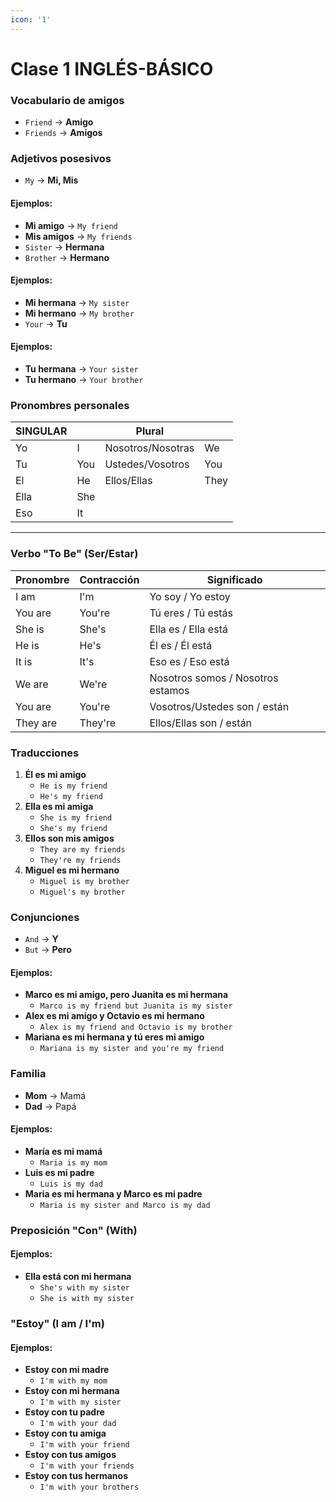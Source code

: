 ```yaml
---
icon: '1'
---
```


# Clase 1 INGLÉS-BÁSICO

### Vocabulario de amigos

* `Friend` -> **Amigo**
* `Friends` -> **Amigos**

### Adjetivos posesivos

* `My` -> **Mi, Mis**

#### Ejemplos:

* **Mi amigo** -> `My friend`
* **Mis amigos** -> `My friends`
* `Sister` -> **Hermana**
* `Brother` -> **Hermano**

#### Ejemplos:

* **Mi hermana** -> `My sister`
* **Mi hermano** -> `My brother`
* `Your` -> **Tu**

#### Ejemplos:

* **Tu hermana** -> `Your sister`
* **Tu hermano** -> `Your brother`

### Pronombres personales

| SINGULAR |     | Plural            |      |
| -------- | --- | ----------------- | ---- |
| Yo       | I   | Nosotros/Nosotras | We   |
| Tu       | You | Ustedes/Vosotros  | You  |
| El       | He  | Ellos/Ellas       | They |
| Ella     | She |                   |      |
| Eso      | It  |                   |      |

***

### Verbo "To Be" (Ser/Estar)

| Pronombre | Contracción | Significado                       |
| --------- | ----------- | --------------------------------- |
| I am      | I'm         | Yo soy / Yo estoy                 |
| You are   | You're      | Tú eres / Tú estás                |
| She is    | She's       | Ella es / Ella está               |
| He is     | He's        | Él es / Él está                   |
| It is     | It's        | Eso es / Eso está                 |
| We are    | We're       | Nosotros somos / Nosotros estamos |
| You are   | You're      | Vosotros/Ustedes son / están      |
| They are  | They're     | Ellos/Ellas son / están           |

### Traducciones

1. **Él es mi amigo**
   * `He is my friend`
   * `He's my friend`
2. **Ella es mi amiga**
   * `She is my friend`
   * `She's my friend`
3. **Ellos son mis amigos**
   * `They are my friends`
   * `They're my friends`
4. **Miguel es mi hermano**
   * `Miguel is my brother`
   * `Miguel's my brother`

### Conjunciones

* `And` -> **Y**
* `But` -> **Pero**

#### Ejemplos:

* **Marco es mi amigo, pero Juanita es mi hermana**
  * `Marco is my friend but Juanita is my sister`
* **Alex es mi amigo y Octavio es mi hermano**
  * `Alex is my friend and Octavio is my brother`
* **Mariana es mi hermana y tú eres mi amigo**
  * `Mariana is my sister and you're my friend`

### Familia

* **Mom** -> Mamá
* **Dad** -> Papá

#### Ejemplos:

* **María es mi mamá**
  * `Maria is my mom`
* **Luis es mi padre**
  * `Luis is my dad`
* **Maria es mi hermana y Marco es mi padre**
  * `Maria is my sister and Marco is my dad`

### Preposición "Con" (With)

#### Ejemplos:

* **Ella está con mi hermana**
  * `She's with my sister`
  * `She is with my sister`

### "Estoy" (I am / I'm)

#### Ejemplos:

* **Estoy con mi madre**
  * `I'm with my mom`
* **Estoy con mi hermana**
  * `I'm with my sister`
* **Estoy con tu padre**
  * `I'm with your dad`
* **Estoy con tu amiga**
  * `I'm with your friend`
* **Estoy con tus amigos**
  * `I'm with your friends`
* **Estoy con tus hermanos**
  * `I'm with your brothers`

